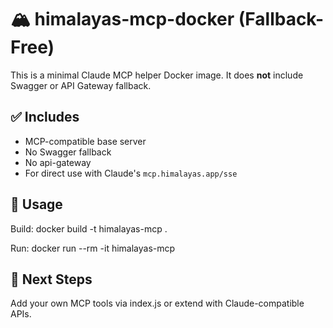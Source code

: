 # 🏔️ himalayas-mcp-docker (Fallback-Free)

This is a minimal Claude MCP helper Docker image. It does **not** include Swagger or API Gateway fallback.

## ✅ Includes

- MCP-compatible base server
- No Swagger fallback
- No api-gateway
- For direct use with Claude's `mcp.himalayas.app/sse`

## 🐳 Usage

Build:
docker build -t himalayas-mcp .

Run:
docker run --rm -it himalayas-mcp

## 👷 Next Steps

Add your own MCP tools via index.js or extend with Claude-compatible APIs.

